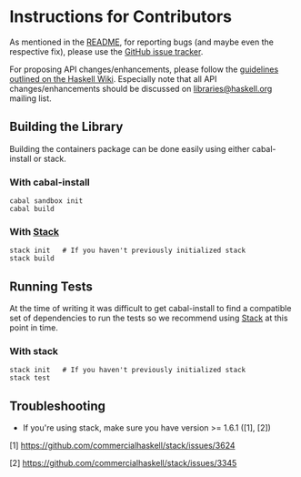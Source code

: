 # Instructions for Contributors

As mentioned in the [README](https://github.com/haskell/containers/blob/master/README.md), for reporting bugs (and maybe even the respective fix), please use the [GitHub issue tracker](https://github.com/haskell/containers/issues).

For proposing API changes/enhancements, please follow the [guidelines outlined on the Haskell Wiki](https://wiki.haskell.org/Library_submissions#Guide_to_proposers). Especially note that all API changes/enhancements should be discussed on libraries@haskell.org mailing list.

## Building the Library

Building the containers package can be done easily using either cabal-install or stack.

### With cabal-install

```
cabal sandbox init
cabal build
```

### With [Stack](https://docs.haskellstack.org/en/stable/README/)

```
stack init   # If you haven't previously initialized stack
stack build
```

## Running Tests

At the time of writing it was difficult to get cabal-install to find a compatible set of dependencies to run the tests so we recommend using [Stack](https://docs.haskellstack.org/en/stable/README/) at this point in time.

### With stack

```
stack init   # If you haven't previously initialized stack
stack test
```

## Troubleshooting

- If you're using stack, make sure you have version >= 1.6.1 ([1], [2])


[1] https://github.com/commercialhaskell/stack/issues/3624

[2] https://github.com/commercialhaskell/stack/issues/3345

